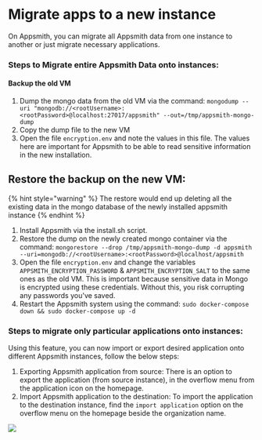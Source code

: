# Migrate apps to a new instance

On Appsmith, you can migrate all Appsmith data from one instance to another or just migrate necessary applications.

### **Steps to Migrate entire Appsmith Data onto instances:**

#### **Backup the old VM**

1. Dump the mongo data from the old VM via the command: `mongodump --uri "mongodb://<rootUsername>:<rootPassword>@localhost:27017/appsmith" --out=/tmp/appsmith-mongo-dump`
2. Copy the dump file to the new VM
3. Open the file `encryption.env` and note the values in this file. The values here are important for Appsmith to be able to read sensitive information in the new installation.

## **Restore the backup on the new VM:**

{% hint style="warning" %}
The restore would end up deleting all the existing data in the mongo database of the newly installed appsmith instance
{% endhint %}

1. Install Appsmith via the install.sh script.
2. Restore the dump on the newly created mongo container via the command: `mongorestore --drop /tmp/appsmith-mongo-dump -d appsmith --uri=mongodb://<rootUsername>:<rootPassword>@localhost/appsmith`
3. Open the file `encryption.env` and change the variables `APPSMITH_ENCRYPTION_PASSWORD` & `APPSMITH_ENCRYPTION_SALT` to the same ones as the old VM. This is important because sensitive data in Mongo is encrypted using these credentials. Without this, you risk corrupting any passwords you've saved.
4. Restart the Appsmith system using the command: `sudo docker-compose down && sudo docker-compose up -d`

### Steps to migrate only particular applications onto instances:

Using this feature, you can now import or export desired application onto different Appsmith instances, follow the below steps:

1. Exporting Appsmith application from source: There is an option to export the application \(from source instance\), in the overflow menu from the application icon on the homepage. 
2. Import Appsmith application to the destination: To import the application to the destination instance, find the `import application` option on the overflow menu on the homepage beside the organization name.

![](../.gitbook/assets/import-export.gif)

